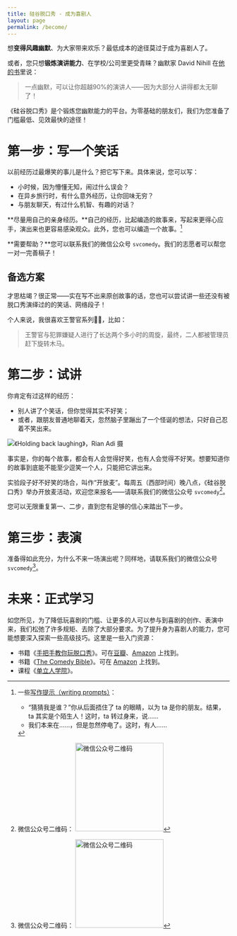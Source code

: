 ```yaml
---
title: 硅谷脱口秀 - 成为喜剧人
layout: page
permalink: /become/
---
```


想**变得风趣幽默**、为大家带来欢乐？最低成本的途径莫过于成为喜剧人了。

或者，您只想**锻炼演讲能力**、在学校/公司里更受青睐？幽默家 David Nihill 在[他的书](https://www.goodreads.com/book/show/25898541-do-you-talk-funny)里说：

> 一点幽默，可以让你超越90%的演讲人——因为大部分人讲得都太无聊了！

《硅谷脱口秀》是个锻炼您幽默能力的平台。为零基础的朋友们，我们为您准备了门槛最低、见效最快的途径！

# 第一步：写一个笑话

以前经历过最爆笑的事儿是什么？把它写下来。具体来说，您可以写：

- 小时候，因为懵懂无知，闹过什么误会？
- 在异乡旅行时，有什么意外经历，让你回味无穷？
- 与朋友聊天，有过什么机智、有趣的对话？

**尽量用自己的亲身经历。**自己的经历，比起编造的故事来，写起来更得心应手，演出来也更容易感染观众。此外，您也可以编造一个故事。[^1]

**需要帮助？**您可以联系我们的微信公众号 `svcomedy`。我们的志愿者可以帮您一对一完善稿子！

## 备选方案

才思枯竭？很正常——实在写不出来原创故事的话，您也可以尝试讲一些还没有被脱口秀演绎过的的笑话、网络段子！

个人来说，我很喜欢王警官系列👮‍♀️，比如：

> 王警官与犯罪嫌疑人进行了长达两个多小时的周旋，最终，二人都被管理员赶下旋转木马。

# 第二步：试讲

你肯定有过这样的经历：

- 别人讲了个笑话，但你觉得其实不好笑；
- 或者，跟朋友普通地聊着天，忽然脑子里蹦出了一个怪诞的想法，只好自己忍着不笑出来。

![《Holding back laughing》，Rian Adi 摄](https://i.imgur.com/MvD4NJw.jpg)

事实是，你的每个故事，都会有人会觉得好笑，也有人会觉得不好笑。想要知道你的故事到底能不能至少逗笑一个人，只能把它讲出来。

实验段子好不好笑的场合，叫作“开放麦”。每周五（西部时间）晚八点，《硅谷脱口秀》举办开放麦活动，欢迎您来报名——请联系我们的微信公众号 `svcomedy`[^2]。

您可以无限重复第一、二步，直到您有足够的信心来踏出下一步。

# 第三步：表演

准备得如此充分，为什么不来一场演出呢？同样地，请联系我们的微信公众号 `svcomedy`[^2]。

# 未来：正式学习

如您所见，为了降低玩喜剧的门槛、让更多的人可以参与到喜剧的创作、表演中来，我们松弛了许多规矩、去除了大部分要求。为了提升身为喜剧人的能力，您可能想要深入探索一些高级技巧。这里是一些入门资源：

- 书籍《[手把手教你玩脱口秀](https://www.goodreads.com/book/show/37943569)》。可在[豆瓣](https://book.douban.com/subject/27617213/)、[Amazon](https://www.amazon.com/Step-Stand-Up-Comedy-Revised/dp/0989735176) 上找到。
- 书籍《[The Comedy Bible](https://www.goodreads.com/book/show/228732)》。可在 [Amazon](https://www.amazon.com/Comedy-Bible-Stand-up-Sitcom-Ultimate/dp/0743201256) 上找到。
- 课程《[单立人学院](http://www.danlirencomedy.com/dlrxy)》。


[^1]: 一些[写作提示（writing prompts）](https://blog.reedsy.com/short-story-ideas/comedy/)：
    - “猜猜我是谁？”你从后面捂住了 ta 的眼睛，以为 ta 是你的朋友。结果，ta 其实是个陌生人！这时，ta 转过身来，说……
    - 我们本来在……，但是忽然停电了。这时，有人……

[^2]: 微信公众号二维码：
    <img alt="微信公众号二维码" src="https://imgur.com/UAjnF2l.png" height=200 />
